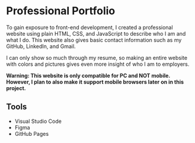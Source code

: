 # Professional Portfolio

To gain exposure to  front-end development, I created a professional website 
using plain HTML, CSS, and JavaScript to describe who I am and what I do. This 
website also gives basic contact information such as my GitHub, LinkedIn, 
and Gmail.

I can only show so much through my resume, so making an entire website with colors and
pictures gives even more insight of who I am to employers.

**Warning: This website is only compatible for PC and NOT mobile. However,
I plan to also make it support mobile browsers later on in this project.**
## Tools

- Visual Studio Code
- Figma
- GitHub Pages
